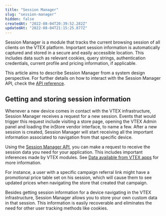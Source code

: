 ```yaml
---
title: "Session Manager"
slug: "session-manager"
hidden: false
createdAt: "2022-08-04T20:39:52.282Z"
updatedAt: "2022-08-04T21:15:25.877Z"
---
```

Session Manager is a module that tracks the current browsing session of all clients on the VTEX platform. Important session information is automatically captured and stored in a secure and easily accessible location. This includes data such as relevant cookies, query strings, authentication credentials, current profile and pricing information, if applicable.

This article aims to describe Session Manager from a system design perspective. For further details on how to interact with the Session Manager API, check the [API reference](https://developers.vtex.com/docs/api-reference/session-manager-api#overview).

## Getting and storing session information

Whenever a new device comes in contact with the VTEX infrastructure, Session Manager receives a request for a new session. Events that would trigger this request include visiting a store page, opening the VTEX Admin panel and loading the inStore vendor interface, to name a few. After a new session is created, Session Manager will start receiving all the important information associated to navigation from that specific device. 

Using the [Session Manager API](https://developers.vtex.com/docs/api-reference/session-manager-api#overview), you can make a request to receive the session data you need for your application. This includes important inferences made by VTEX modules. See [Data available from VTEX apps](https://developers.vtex.com/docs/guides/session-data-available-from-vtex-apps) for more information.

For instance, a user with a specific campaign referral link might have a promotional price table set on his session, which will cause them to see updated prices when navigating the store that created that campaign.

Besides getting session information for a device navigating in the VTEX infrastructure, Session Manager allows you to store your own custom data in that session. This information is easily recoverable and eliminates the need for other user tracking methods like cookies.
